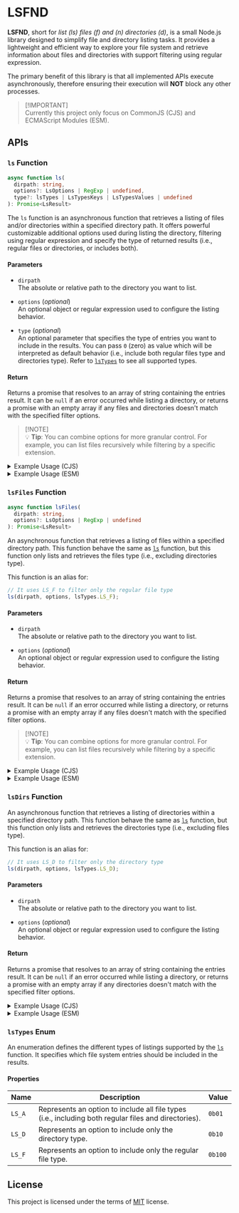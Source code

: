 # LSFND

**LSFND**, short for _list (ls) files (f) and (n) directories (d)_, is a small
Node.js library designed to simplify file and directory listing tasks. It provides a
lightweight and efficient way to explore your file system and retrieve information
about files and directories with support filtering using regular expression.

The primary benefit of this library is that all implemented APIs execute asynchronously,
therefore ensuring their execution will **NOT** block any other processes.

> [!IMPORTANT]\
> Currently this project only focus on CommonJS (CJS) and ECMAScript Modules (ESM).

## APIs

### `ls` Function
```ts
async function ls(
  dirpath: string,
  options?: LsOptions | RegExp | undefined,
  type?: lsTypes | LsTypesKeys | LsTypesValues | undefined
): Promise<LsResult>
```

The `ls` function is an asynchronous function that retrieves a listing of files
and/or directories within a specified directory path. It offers powerful customizable
additional options used during listing the directory, filtering using regular
expression and specify the type of returned results (i.e., regular files or directories,
or includes both).

#### Parameters

- `dirpath`\
  The absolute or relative path to the directory you want to list.

- `options` (_optional_)\
  An optional object or regular expression used to configure the listing behavior.

- `type` (_optional_)\
  An optional parameter that specifies the type of entries you want to include
  in the results. You can pass `0` (zero) as value which will be interpreted as
  default behavior (i.e., include both regular files type and directories type).
  Refer to [`lsTypes`](#lsTypes-enum) to see all supported types.

#### Return

Returns a promise that resolves to an array of string containing the entries result.
It can be `null` if an error occurred while listing a directory, or returns a
promise with an empty array if any files and directories doesn't match with the
specified filter options.

> [!NOTE]\
> 💡 **Tip**: You can combine options for more granular control. For example,
> you can list files recursively while filtering by a specific extension.

<details>
<summary>Example Usage (CJS)</summary>

```js
const { ls, lsTypes } = require('lsfnd');

(async () => {
  // List all files and directories in the current directory
  const allFiles = await ls('.');
  console.log(allFiles);
  
  // List only JavaScript files in the current directory recursively
  const jsFiles = await ls('.', {
    recursive: true,
    match: /\.js$/
  }, lsTypes.LS_F);
  console.log(jsFiles);
})();
```
</details>

<details>
<summary>Example Usage (ESM)</summary>

```js
import { ls, lsTypes } from 'lsfnd';

// List all files and directories in the current directory
const allFiles = await ls('.');
console.log(allFiles);

// List only JavaScript files in the current directory recursively
const jsFiles = await ls('.', {
  recursive: true,
  match: /\.js$/
}, lsTypes.LS_F);
console.log(jsFiles);
```
</details>

### `lsFiles` Function
```ts
async function lsFiles(
  dirpath: string,
  options?: LsOptions | RegExp | undefined
): Promise<LsResult>
```

An asynchronous function that retrieves a listing of files within a specified
directory path. This function behave the same as [`ls`](#ls-function) function,
but this function only lists and retrieves the files type (i.e., excluding directories type).

This function is an alias for:
```js
// It uses LS_F to filter only the regular file type
ls(dirpath, options, lsTypes.LS_F);
```

#### Parameters

- `dirpath`\
  The absolute or relative path to the directory you want to list.

- `options` (_optional_)\
  An optional object or regular expression used to configure the listing behavior.

#### Return

Returns a promise that resolves to an array of string containing the entries result.
It can be `null` if an error occurred while listing a directory, or returns a
promise with an empty array if any files doesn't match with the specified filter
options.

> [!NOTE]\
> 💡 **Tip**: You can combine options for more granular control. For example,
> you can list files recursively while filtering by a specific extension.

<details>
<summary>Example Usage (CJS)</summary>

```js
const { lsFiles } = require('lsfnd');

(async () => {
  // Search and list LICENSE and README file in current directory
  const files = await lsFiles('.', /(README|LICENSE)(\.md|\.txt)*$/);
  console.log(files);
})();
```
</details>

<details>
<summary>Example Usage (ESM)</summary>

```js
import { lsFiles } from 'lsfnd';

// Search and list LICENSE and README file in current directory
const files = await lsFiles('.', /(README|LICENSE)(\.md)*$/);
console.log(files);
```
</details>

### `lsDirs` Function

An asynchronous function that retrieves a listing of directories within a specified
directory path. This function behave the same as [`ls`](#ls-function) function, but this
function only lists and retrieves the directories type (i.e., excluding files type).

This function is an alias for:
```js
// It uses LS_D to filter only the directory type
ls(dirpath, options, lsTypes.LS_D);
```

#### Parameters

- `dirpath`\
  The absolute or relative path to the directory you want to list.

- `options` (_optional_)\
  An optional object or regular expression used to configure the listing behavior.

#### Return

Returns a promise that resolves to an array of string containing the entries result.
It can be `null` if an error occurred while listing a directory, or returns a
promise with an empty array if any directories doesn't match with the specified
filter options.

<details>
<summary>Example Usage (CJS)</summary>

```js
const { lsDirs } = require('lsfnd');

(async () => {
  // List all installed NPM packages in 'node_modules' directory
  // excluding '.bin' directory and organization packages (prefixed with '@')
  const npmPkgs = await lsDirs('node_modules', { exclude: /(\.bin|@.+)/ });
  console.log(npmPkgs);
})();
```
</details>

<details>
<summary>Example Usage (ESM)</summary>

```js
import { lsDirs } from 'lsfnd';

// List all installed NPM packages in 'node_modules' directory
// excluding '.bin' directory and organization packages (prefixed with '@')
const npmPkgs = await lsDirs('node_modules', { exclude: /(\.bin|@.+)/ });
console.log(npmPkgs);
```
</details>

### `lsTypes` Enum

An enumeration defines the different types of listings supported by the
[`ls`](#ls-function) function. It specifies which file system entries should be
included in the results.

#### Properties

|   Name   |   Description   |   Value   |
| -------- | --------------- | --------- |
| `LS_A`   | Represents an option to include all file types (i.e., including both regular files and directories). | `0b01` |
| `LS_D`   | Represents an option to include only the directory type. | `0b10` |
| `LS_F`   | Represents an option to include only the regular file type. | `0b100` |

## License

This project is licensed under the terms of [MIT](./LICENSE) license.
